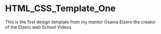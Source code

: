 # HTML_CSS_Template_One
This is the first design template from my mentor Osama Elzero the creator of the Elzero web School Videos
